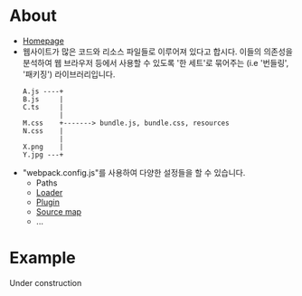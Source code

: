 # About
- [Homepage](https://webpack.js.org/)
- 웹사이트가 많은 코드와 리소스 파일들로 이루어져 있다고 합시다. 이들의 의존성을 분석하여 웹 브라우저 등에서 사용할 수 있도록 '한 세트'로 묶어주는 (i.e '번들링', '패키징') 라이브러리입니다.
  ```
  A.js ----+
  B.js     |
  C.ts     |
           |
  M.css    +-------> bundle.js, bundle.css, resources
  N.css    |
           |
  X.png    |
  Y.jpg ---+
  ```
- "webpack.config.js"를 사용하여 다양한 설정들을 할 수 있습니다.
  - Paths
  - [Loader](https://joshua1988.github.io/webpack-guide/concepts/loader.html)
  - [Plugin](https://joshua1988.github.io/webpack-guide/concepts/plugin.html)
  - [Source map](https://joshua1988.github.io/webpack-guide/devtools/source-map.html)
  - ...

# Example

Under construction
